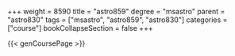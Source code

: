 +++
weight = 8590
title = "astro859"
degree = "msastro"
parent = "astro830"
tags = ["msastro", "astro859", "astro830"]
categories = ["course"]
bookCollapseSection = false
+++

{{< genCoursePage >}}
